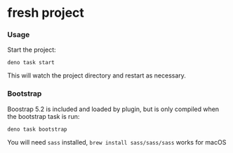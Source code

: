 # fresh project

### Usage

Start the project:

```
deno task start
```

This will watch the project directory and restart as necessary.

### Bootstrap

Boostrap 5.2 is included and loaded by plugin, but is only compiled when the bootstrap task is run:

```
deno task bootstrap
```

You will need `sass` installed, `brew install sass/sass/sass` works for macOS
